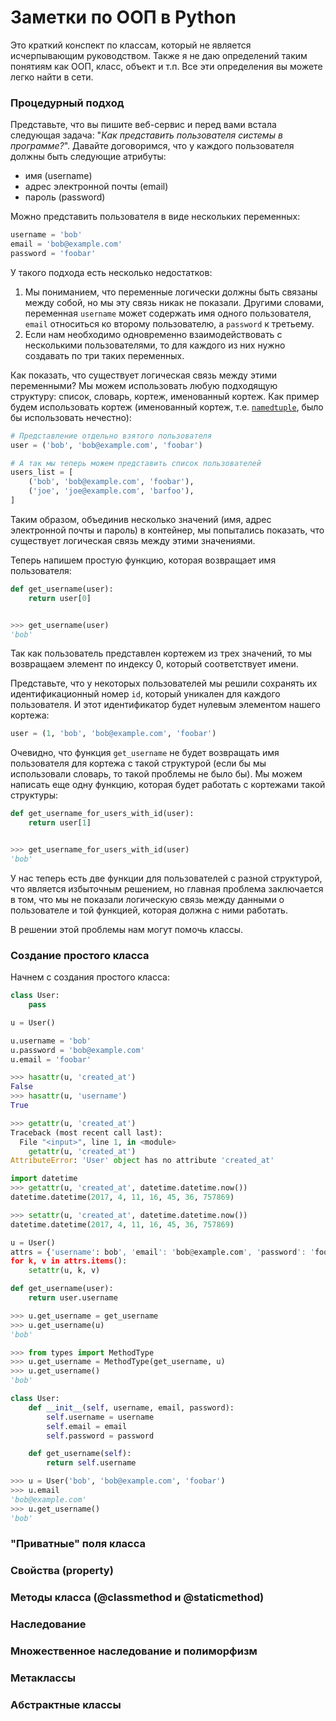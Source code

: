 # Заметки по ООП в Python

Это краткий конспект по классам, который не является исчерпывающим руководством. Также я не даю определений таким понятиям как ООП, класс, объект и т.п. Все эти определения вы можете легко найти в сети.

### Процедурный подход

Представьте, что вы пишите веб-сервис и перед вами встала следующая задача: "_Как представить пользователя системы в программе?_". Давайте договоримся, что у каждого пользователя должны быть следующие атрибуты:

* имя \(username\)
* адрес электронной почты \(email\)
* пароль \(password\)

Можно представить пользователя в виде нескольких переменных:

```py
username = 'bob'
email = 'bob@example.com'
password = 'foobar'
```

У такого подхода есть несколько недостатков:

1. Мы пониманием, что переменные логически должны быть связаны между собой, но мы эту связь никак не показали. Другими словами, переменная `username`  может содержать имя одного пользователя, `email` относиться ко второму пользователю, а `password` к третьему.
2. Если нам необходимо одновременно взаимодействовать с несколькими пользователями, то для каждого из них нужно создавать по три таких переменных.

Как показать, что существует логическая связь между этими переменными? Мы можем использовать любую подходящую структуру: список, словарь, кортеж, именованный кортеж. Как пример будем использовать кортеж \(именованный кортеж, т.е. [`namedtuple`](https://www.blog.pythonlibrary.org/2016/03/15/python-201-namedtuple/), было бы использовать нечестно\):

```py
# Представление отдельно взятого пользователя
user = ('bob', 'bob@example.com', 'foobar') 

# А так мы теперь можем представить список пользователей
users_list = [
    ('bob', 'bob@example.com', 'foobar'),
    ('joe', 'joe@example.com', 'barfoo'),
]
```

Таким образом, объединив несколько значений \(имя, адрес электронной почты и пароль\) в контейнер, мы попытались показать, что существует логическая связь между этими значениями.

Теперь напишем простую функцию, которая возвращает имя пользователя:

```py
def get_username(user):
    return user[0]


>>> get_username(user)
'bob'
```

Так как пользователь представлен кортежем из трех значений, то мы возвращаем элемент по индексу 0, который соответствует имени.

Представьте, что у некоторых пользователей мы решили сохранять их идентификационный номер `id`, который уникален для каждого пользователя. И этот идентификатор будет нулевым элементом нашего кортежа:

```py
user = (1, 'bob', 'bob@example.com', 'foobar')
```

Очевидно, что функция `get_username` не будет возвращать имя пользователя для кортежа с такой структурой \(если бы мы использовали словарь, то такой проблемы не было бы\). Мы можем написать еще одну функцию, которая будет работать с кортежами такой структуры:

```py
def get_username_for_users_with_id(user):
    return user[1]


>>> get_username_for_users_with_id(user)
'bob'
```

У нас теперь есть две функции для пользователей с разной структурой, что является избыточным решением, но главная проблема заключается в том, что мы не показали логическую связь между данными о пользователе и той функцией, которая должна с ними работать.

В решении этой проблемы нам могут помочь классы.

### Создание простого класса

Начнем с создания простого класса:

```py
class User:
    pass
```



```py
u = User()
```



```py
u.username = 'bob'
u.password = 'bob@example.com'
u.email = 'foobar'
```



```py
>>> hasattr(u, 'created_at')
False
>>> hasattr(u, 'username')
True

>>> getattr(u, 'created_at')
Traceback (most recent call last):
  File "<input>", line 1, in <module>
    getattr(u, 'created_at')
AttributeError: 'User' object has no attribute 'created_at'

import datetime
>>> getattr(u, 'created_at', datetime.datetime.now())
datetime.datetime(2017, 4, 11, 16, 45, 36, 757869)

>>> setattr(u, 'created_at', datetime.datetime.now())
datetime.datetime(2017, 4, 11, 16, 45, 36, 757869)
```



```py
u = User()
attrs = {'username': bob', 'email': 'bob@example.com', 'password': 'foobar'}
for k, v in attrs.items():
    setattr(u, k, v)
```



```py
def get_username(user):
    return user.username

>>> u.get_username = get_username
>>> u.get_username(u)
'bob'
```



```py
>>> from types import MethodType
>>> u.get_username = MethodType(get_username, u)
>>> u.get_username()
'bob'
```

```py
class User:
    def __init__(self, username, email, password):
        self.username = username
        self.email = email
        self.password = password

    def get_username(self):
        return self.username
```



```py
>>> u = User('bob', 'bob@example.com', 'foobar')
>>> u.email
'bob@example.com'
>>> u.get_username()
'bob'
```

### "Приватные" поля класса

### Свойства \(property\)

### Методы класса \(@classmethod и @staticmethod\)

### Наследование

### Множественное наследование и полиморфизм

### Метаклассы

### Абстрактные классы



